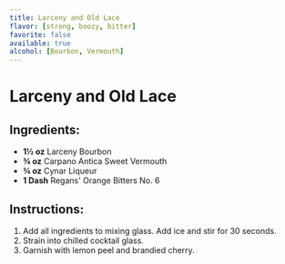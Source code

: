 ```yaml
---
title: Larceny and Old Lace
flavor: [strong, boozy, bitter]
favorite: false
available: true
alcohol: [Bourbon, Vermouth]
---
```

# Larceny and Old Lace

## Ingredients:
- **1½ oz** Larceny Bourbon
- **¾ oz** Carpano Antica Sweet Vermouth
- **¾ oz** Cynar Liqueur
- **1 Dash** Regans' Orange Bitters No. 6

## Instructions:
1. Add all ingredients to mixing glass. Add ice and stir for 30 seconds.
2. Strain into chilled cocktail glass. 
3. Garnish with lemon peel and brandied cherry.


